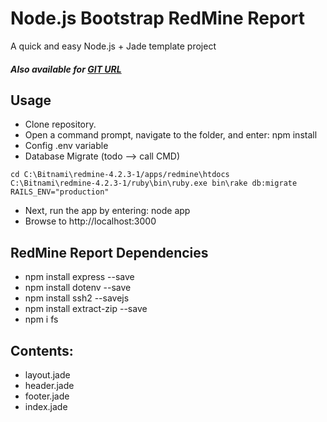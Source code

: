 Node.js Bootstrap RedMine Report
===

A quick and easy Node.js + Jade template project

##### Also available for [GIT URL](https://github.com/flaviooo/ReportRedmine)

## Usage
- Clone repository.
- Open a command prompt, navigate to the folder, and enter: npm install
- Config .env variable
- Database Migrate (todo --> call CMD)
```
cd C:\Bitnami\redmine-4.2.3-1/apps/redmine\htdocs
C:\Bitnami\redmine-4.2.3-1/ruby\bin\ruby.exe bin\rake db:migrate RAILS_ENV="production"

```
- Next, run the app by entering: node app
- Browse to http://localhost:3000

## RedMine Report Dependencies

- npm install express --save
- npm install dotenv --save 
- npm install ssh2 --savejs
- npm install extract-zip --save
- npm i fs


## Contents:

- layout.jade
- header.jade
- footer.jade
- index.jade

